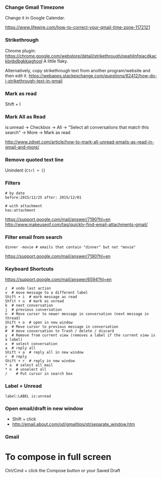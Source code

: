 ### Change Gmail Timezone

Change it in Google Calendar.

https://www.lifewire.com/how-to-correct-your-gmail-time-zone-1172121


### Strikethrough

Chrome plugin: https://chrome.google.com/webstore/detail/strikethrough/peahilnfgiacdkackbnbdbgkkjaghool
A little flaky.

Alternatively, copy strikethrough text from another program/website and then edit it.
https://webapps.stackexchange.com/questions/62412/how-do-i-strikethrough-text-in-gmail


### Mark as read

Shift + I


### Mark All as Read

is:unread -> Checkbox -> All -> "Select all conversations that match this search" -> More -> Mark as read

http://www.zdnet.com/article/how-to-mark-all-unread-emails-as-read-in-gmail-and-more/


### Remove quoted text line

Unindent (`Ctrl + [`)


### Filters

```
# by date
before:2015/12/25 after: 2015/12/01

# with attachment
has:attachment
```

https://support.google.com/mail/answer/7190?hl=en
http://www.makeuseof.com/tag/quickly-find-email-attachments-gmail/


### Filter email from search

```
dinner -movie # emails that contain "dinner" but not "movie"
```

https://support.google.com/mail/answer/7190?hl=en


### Keyboard Shortcuts

https://support.google.com/mail/answer/6594?hl=en

```
z  # undo last action
v  # move message to a different label
Shift + i  # mark message as read
Shfit + u  # mark as unread
k  # next conversation
j  # previous conversation
n  # Move cursor to newer message in conversation (next message in thread)
Shift + o  # open in new window
p  # Move cursor to previous message in conversation
#  # move conversation to Trash / delete / discard
y  # Remove from current view (removes a label if the current view is a label)
x  # select conversation
a  # reply all
Shift + a  # reply all in new window
r  # reply
Shift + r  # reply in new window
* a  # select all mail
* n  # unselect all
/    # Put cursor in search box
```


### Label + Unread

```
label:LABEL is:unread
```


### Open email/draft in new window

* Shift + click
* http://email.about.com/od/gmailtips/qt/separate_window.htm


### Gmail ###

# To compose in full screen
Ctrl/Cmd + click the Compose button or your Saved Draft